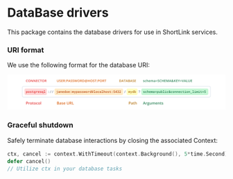 # DataBase drivers

This package contains the database drivers for use in ShortLink services.

### URI format

We use the following format for the database URI:

![URI FORMAT](./docs/URI_FORMAT.png)

### Graceful shutdown

Safely terminate database interactions by closing the associated Context:

  ```go
  ctx, cancel := context.WithTimeout(context.Background(), 5*time.Second)
  defer cancel()
  // Utilize ctx in your database tasks
  ```
